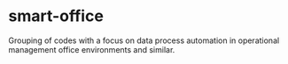 # smart-office
Grouping of codes with a focus on data process automation in operational management office environments and similar.
